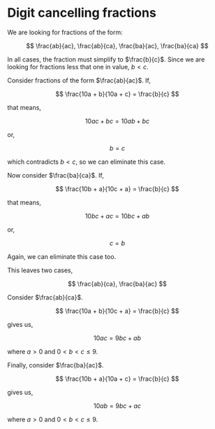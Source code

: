 # Digit cancelling fractions
We are looking for fractions of the form:

$$
\frac{ab}{ac}, \frac{ab}{ca}, \frac{ba}{ac}, \frac{ba}{ca}
$$

In all cases, the fraction must simplify to $\frac{b}{c}$. Since we are looking for fractions less that one in value, $b < c$.

Consider fractions of the form $\frac{ab}{ac}$. If,

$$
\frac{10a + b}{10a + c} = \frac{b}{c}
$$

that means,

$$
10ac + bc = 10ab + bc
$$

or,

$$
b = c
$$

which contradicts $b < c$, so we can eliminate this case.

Now consider $\frac{ba}{ca}$. If,

$$
\frac{10b + a}{10c + a} = \frac{b}{c}
$$

that means,

$$
10bc + ac = 10bc + ab
$$

or,

$$
c = b
$$

Again, we can eliminate this case too.

This leaves two cases,

$$
\frac{ab}{ca}, \frac{ba}{ac}
$$

Consider $\frac{ab}{ca}$.

$$
\frac{10a + b}{10c + a} = \frac{b}{c}
$$

gives us,

$$
10ac = 9bc + ab
$$

where $a > 0$ and $0 < b < c \le 9$.

Finally, consider $\frac{ba}{ac}$.

$$
\frac{10b + a}{10a + c} = \frac{b}{c}
$$

gives us,

$$
10ab = 9bc + ac
$$

where $a > 0$ and $0 < b < c \le 9$.
